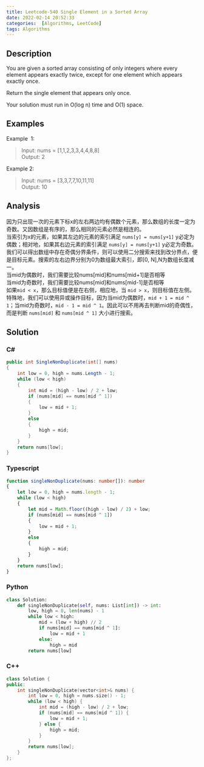 ```yaml
---
title: Leetcode-540 Single Element in a Sorted Array
date: 2022-02-14 20:52:33
categories:  [Algorithms, LeetCode]
tags: Algorithms
---
```



## Description

You are given a sorted array consisting of only integers where every element appears exactly twice, except for one element which appears exactly once.  

Return the single element that appears only once.  

Your solution must run in O(log n) time and O(1) space.  

## Examples

Example  1:

> Input: nums = [1,1,2,3,3,4,4,8,8]  
> Output: 2  

Example 2:

> Input: nums =  [3,3,7,7,10,11,11]  
> Output: 10  

## Analysis

因为只出现一次的元素下标x的左右两边均有偶数个元素，那么数组的长度一定为奇数。又因数组是有序的，那么相同的元素必然是相连的。  
当索引为x的元素，如果其左边的元素的索引满足 `nums[y] = nums[y+1]` y必定为偶数；相对地，如果其右边元素的索引满足 `nums[y] = nums[y+1]` y必定为奇数。  
我们可以得出数组中存在奇偶分界条件，则可以使用二分搜索来找到改分界点，便是目标元素。搜索的左右边界分别为0为数组最大索引，即[0, N],N为数组长度减一。  
当mid为偶数时，我们需要比较nums[mid]和nums[mid+1]是否相等   
当mid为奇数时，我们需要比较nums[mid]和nums[mid-1]是否相等  
如果`mid < x`，那么目标值便是在右侧，相应地，当 `mid > x`，则目标值在左侧。特殊地，我们可以使用异或操作目标，因为当mid为偶数时，`mid + 1 = mid ^ 1`；当mid为奇数时，`mid - 1 = mid ^ 1`。因此可以不用再去判断mid的奇偶性，而是判断 `nums[mid]` 和 `nums[mid ^ 1]` 大小进行搜索。

## Solution

### C#

```csharp
public int SingleNonDuplicate(int[] nums)
{
    int low = 0, high = nums.Length - 1;
    while (low < high)
    {
        int mid = (high - low) / 2 + low;
        if (nums[mid] == nums[mid ^ 1])
        {
            low = mid + 1;
        }
        else
        {
            high = mid;
        }
    }
    return nums[low];
}
```

### Typescript

```typescript
function singleNonDuplicate(nums: number[]): number
{
    let low = 0, high = nums.length - 1;
    while (low < high)
    {
        let mid = Math.floor((high - low) / 2) + low;
        if (nums[mid] == nums[mid ^ 1])
        {
            low = mid + 1;
        }
        else
        {
            high = mid;
        }
    }
    return nums[low];
}
```

### Python

```python
class Solution:
    def singleNonDuplicate(self, nums: List[int]) -> int:
        low, high = 0, len(nums) - 1
        while low < high:
            mid = (low + high) // 2
            if nums[mid] == nums[mid ^ 1]:
                low = mid + 1
            else:
                high = mid
        return nums[low]
```

### C++

```cpp
class Solution {
public:
    int singleNonDuplicate(vector<int>& nums) {
        int low = 0, high = nums.size() - 1;
        while (low < high) {
            int mid = (high - low) / 2 + low;
            if (nums[mid] == nums[mid ^ 1]) {
                low = mid + 1;
            } else {
                high = mid;
            }
        }
        return nums[low];
    }
};
```